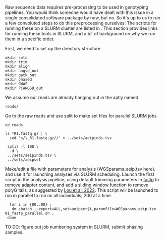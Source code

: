 Raw sequence data requires pre-processing to be used in genotyping pipelines. You would think someone would have dealt with this issue in a single consolidated software package
by now, but no. So it's up to us to run a few convoluted steps to do this preprocessing ourselves! The scripts for running these on a SLURM cluster are listed in
<LOCATION FOR FUTURE TONY> .
This section provides links for running these tools in SLURM, and a bit of background on why we run them in a specific order.

First, we need to set up the directory structure:
  
```
mkdir sets
mkdir trim
mkdir align
mkdir angsd_out
mkdir gatk_out
mkdir phased
mkdir GWAS
mkdir PCANGSD_out 
```
We assume our reads are already hanging out in the aptly named
  
```
reads/
```

Go to the raw reads and use split to make set files for parallel SLURM jobs 

``` 
cd reads
  
ls *R1.fastq.gz | \
  sed 's/\_R1.fastq.gz//' > ../sets/aeipinds.tsv 
  
 split -l 100 \
  -d \
 ../sets/aeipinds.tsv \
 ../sets/aeipset

```

 Make/edit a file with parameters for analysis (WGSparams_aeip.tsv here), and use it for launching analyses via SLURM scheduling.
Launch the first script in the analysis pipeline, using default trimming parameters in [fastp](https://github.com/OpenGene/fastp) to remove adapter content, and add a sliding window function to remove polyG tails, as suggested by [Lou et al. 2022](https://doi.org/10.1111/1755-0998.13559). This script will be launched to run in parallel to run on all individuals, 200 at a time.

```
  for i in {00..08} ;
   do sbatch --export=ALL,set=aeipset$i,paramfile=WGSparams_aeip.tsv 01_fastp_parallel.sh ;
 done

```
  
 TO DO: figure out job numbering system in SLURM, submit phasing samples.

